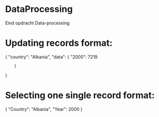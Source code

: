 # DataProcessing
Eind opdracht Data-processing

# Updating records format:
{
    "country":  "Albania",
    "data": 
        {
            "2000": 7219
            
        }
}

# Selecting one single record format:
{
    "Country": "Albania",
    "Year": 2000
}
